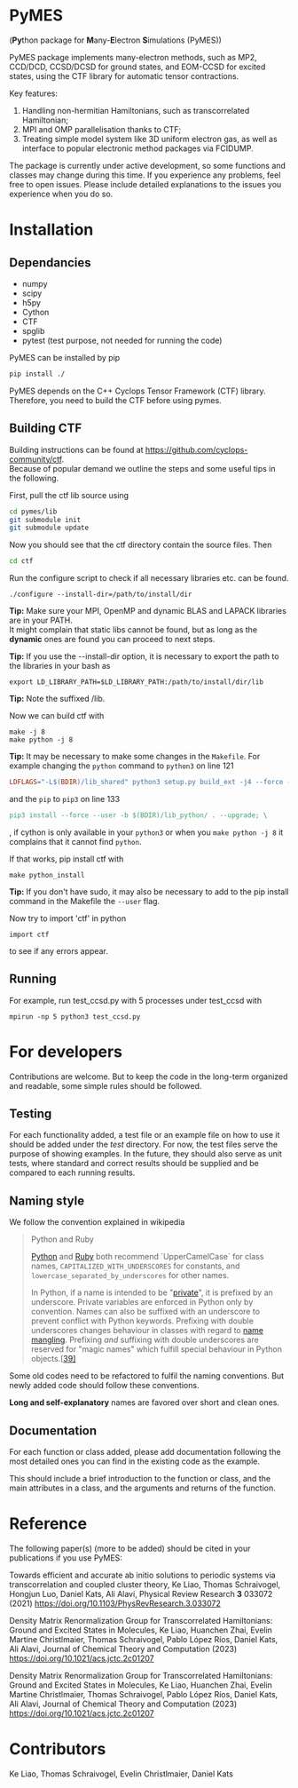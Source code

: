 # PyMES
(**Py**thon package for **M**any-**E**lectron **S**imulations (PyMES))

PyMES package implements many-electron methods, such as MP2, 
CCD/DCD, CCSD/DCSD for ground states, and EOM-CCSD for excited states, using
the CTF library for automatic tensor contractions. 

Key features:
  1. Handling non-hermitian Hamiltonians, such as transcorrelated Hamiltonian;
  2. MPI and OMP parallelisation thanks to CTF;
  3. Treating simple model system like 3D uniform electron gas, 
     as well as interface to popular electronic method packages via FCIDUMP.

The package is currently under active development, so some 
functions and classes may change during this time. If you experience
any problems, feel free to open issues. Please include detailed
explanations to the issues you experience when you do so.


# Installation

## Dependancies
- numpy
- scipy
- h5py
- Cython
- CTF
- spglib
- pytest (test purpose, not needed for running the code)

PyMES can be installed by pip 

```bash
pip install ./
```

PyMES depends on the C++ Cyclops Tensor Framework (CTF) library. Therefore, 
you need to build the CTF before using pymes.

## Building CTF
Building instructions can be found at https://github.com/cyclops-community/ctf.  
Because of popular demand we outline the steps and some useful tips in the following.  

First, pull the ctf lib source using

```bash
cd pymes/lib
git submodule init
git submodule update
```
Now you should see that the ctf directory contain the source files. Then
```bash
cd ctf
```

Run the configure script to check if all necessary libraries etc. can be found.
```
./configure --install-dir=/path/to/install/dir
```
**Tip:** Make sure your MPI, OpenMP and dynamic BLAS and LAPACK libraries are in your PATH.  
It might complain that static libs cannot be found, but as long as the **dynamic** ones are found
you can proceed to next steps.

**Tip:** If you use the --install-dir option, it is necessary to export 
the path to the libraries in your bash as

```
export LD_LIBRARY_PATH=$LD_LIBRARY_PATH:/path/to/install/dir/lib
```
**Tip:** Note the suffixed /lib.  

Now we can build ctf with
```
make -j 8
make python -j 8
```
**Tip:** It may be necessary to make some changes in the `Makefile`. 
For example changing the `python` command to `python3` on line 121 
```MakeFile
LDFLAGS="-L$(BDIR)/lib_shared" python3 setup.py build_ext -j4 --force -b $(BDIR)/lib_python/ -t $(BDIR)/lib_python/; \
```
and the `pip` to `pip3` on line 133
```MakeFile
pip3 install --force --user -b $(BDIR)/lib_python/ . --upgrade; \
```
, if cython is only available in your
`python3` or when you `make python -j 8` it
complains that it cannot find `python`.  

If that works, pip install ctf with
```
make python_install
```
**Tip:** If you don't have sudo, it may also be necessary to add to the pip install command in the Makefile the ```--user``` flag.  

Now try to import 'ctf' in python
```python3
import ctf
```
to see if any errors appear. 

## Running
For example, run test_ccsd.py with 5 processes under test_ccsd with
```
mpirun -np 5 python3 test_ccsd.py
```

# For developers
Contributions are welcome. But to keep the code in the long-term
organized and readable, some simple rules should be followed.

## Testing

For each functionality added, a test file or an example file on how to use it should be added under the *test* directory. 
For now, the test files serve the purpose of showing examples. In the future, they should also serve as unit tests, 
where standard and correct results should be supplied and be compared to each running results.

## Naming style

We follow the convention explained in wikipedia

> Python and Ruby
>
> [Python](https://en.wikipedia.org/wiki/Python_(programming_language)) and [Ruby](https://en.wikipedia.org/wiki/Ruby_(programming_language)) 
> both recommend `UpperCamelCase` for class names, 
> `CAPITALIZED_WITH_UNDERSCORES` for constants, and 
> `lowercase_separated_by_underscores` for other names.
>
> In Python, if a name is intended to be "[private](https://en.wikipedia.org/wiki/Private_member)", 
> it is prefixed by an underscore. Private variables are enforced in Python only by convention. 
> Names can also be suffixed with an underscore to prevent conflict with Python keywords. 
> Prefixing with double underscores changes behaviour in classes with 
> regard to [name mangling](https://en.wikipedia.org/wiki/Name_mangling#Python). 
> Prefixing *and* suffixing with double underscores are reserved for "magic names" which fulfill special 
> behaviour in Python objects.[[39\]](https://en.wikipedia.org/wiki/Naming_convention_(programming)#cite_note-pep8-39)

Some old codes need to be refactored to fulfil the naming conventions. 
But newly added code should follow these conventions. 

**Long and self-explanatory** names are favored over short and clean ones.

## Documentation
For each function or class added, please add documentation following the most detailed 
ones you can find in the existing code as the example.

This should include a brief introduction to the function or class,
and the main attributes in a class, and the arguments and returns of
the function.

# Reference
The following paper(s) (more to be added) should be cited in your publications if
you use PyMES:

Towards efficient and accurate ab initio solutions to periodic systems via transcorrelation and coupled cluster theory,
Ke Liao, Thomas Schraivogel, Hongjun Luo, Daniel Kats, Ali Alavi,
Physical Review Research **3** 033072 (2021) https://doi.org/10.1103/PhysRevResearch.3.033072

Density Matrix Renormalization Group for Transcorrelated Hamiltonians: Ground and Excited States in Molecules,
Ke Liao, Huanchen Zhai, Evelin Martine Christlmaier, Thomas Schraivogel, Pablo López Ríos, Daniel Kats, Ali Alavi,
Journal of Chemical Theory and Computation (2023)
https://doi.org/10.1021/acs.jctc.2c01207

Density Matrix Renormalization Group for Transcorrelated Hamiltonians: Ground and Excited States in Molecules,
Ke Liao, Huanchen Zhai, Evelin Martine Christlmaier, Thomas Schraivogel, Pablo López Ríos, Daniel Kats, Ali Alavi,
Journal of Chemical Theory and Computation (2023)
https://doi.org/10.1021/acs.jctc.2c01207

# Contributors
Ke Liao, Thomas Schraivogel, Evelin Christlmaier, Daniel Kats
